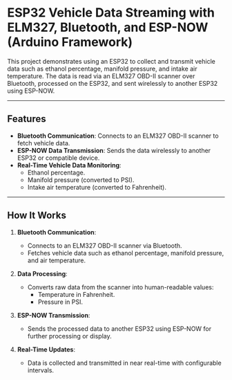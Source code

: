 # ESP32 Vehicle Data Streaming with ELM327, Bluetooth, and ESP-NOW (Arduino Framework)

This project demonstrates using an ESP32 to collect and transmit vehicle data such as ethanol percentage, manifold pressure, and intake air temperature. The data is read via an ELM327 OBD-II scanner over Bluetooth, processed on the ESP32, and sent wirelessly to another ESP32 using ESP-NOW.

---

## Features

- **Bluetooth Communication**: Connects to an ELM327 OBD-II scanner to fetch vehicle data.
- **ESP-NOW Data Transmission**: Sends the data wirelessly to another ESP32 or compatible device.
- **Real-Time Vehicle Data Monitoring**:
  - Ethanol percentage.
  - Manifold pressure (converted to PSI).
  - Intake air temperature (converted to Fahrenheit).

---

## How It Works

1. **Bluetooth Communication**:

   - Connects to an ELM327 OBD-II scanner via Bluetooth.
   - Fetches vehicle data such as ethanol percentage, manifold pressure, and air temperature.

2. **Data Processing**:

   - Converts raw data from the scanner into human-readable values:
     - Temperature in Fahrenheit.
     - Pressure in PSI.

3. **ESP-NOW Transmission**:

   - Sends the processed data to another ESP32 using ESP-NOW for further processing or display.

4. **Real-Time Updates**:
   - Data is collected and transmitted in near real-time with configurable intervals.
